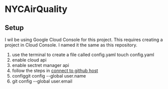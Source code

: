 # NYCAirQuality

## Setup
I wil be using Google Cloud Console for this project. This requires creating a project in Cloud Console. I named it the same as this repository. 
1. use the terminal to create a file called config.yaml
touch config.yaml
1. enable cloud api
1. enable sectret manager api
1. follow the steps in [connect to github host]()
1. configgit config --global user.name <gitusername>
1. git config --global user.email <email> 
